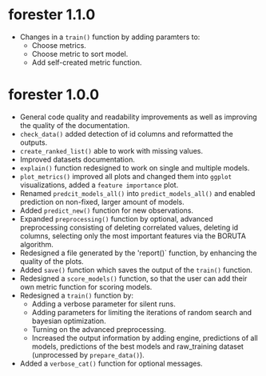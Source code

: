 # forester 1.1.0
* Changes in a `train()` function by adding paramters to:
	* Choose metrics.
	* Choose metric to sort model.
	* Add self-created metric function.
# forester 1.0.0
* General code quality and readability improvements as well as improving the quality of the documentation.
* `check_data()` added detection of id columns and reformatted the outputs.
* `create_ranked_list()` able to work with missing values.
* Improved datasets documentation.
* `explain()` function redesigned to work on single and multiple models.
* `plot_metrics()` improved all plots and changed them into `ggplot` visualizations, added a `feature importance` plot.
* Renamed `predcit_models_all()` into `predict_models_all()` and enabled prediction on non-fixed, larger amount of models.
* Added `predict_new()` function for new observations.
* Expanded `preprocessing()` function by optional, advanced preprocessing consisting of deleting correlated values, deleting id columns, selecting only the most important features via the BORUTA algorithm.
* Redesigned a file generated by the 'report()` function, by enhancing the quality of the plots.
* Added `save()` function which saves the output of the `train()` function.
* Redesigned a `score_models()` function, so that the user can add their own metric function for scoring models.
* Redesigned a `train()` function by:
	* Adding a verbose parameter for silent runs.
	* Adding parameters for limiting the iterations of random search and bayesian optimization.
	* Turning on the advanced preprocessing.
	* Increased the output information by adding engine, predictions of all models, predictions of the best models and raw_training dataset (unprocessed by `prepare_data()`).
* Added a `verbose_cat()` function for optional messages.
